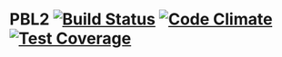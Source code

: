 PBL2
[![Build Status](https://travis-ci.org/cloudspiral-c9/PBL2.svg?branch=sample)](https://travis-ci.org/cloudspiral-c9/PBL2)
[![Code Climate](https://codeclimate.com/github/cloudspiral-c9/PBL2/badges/gpa.svg)](https://codeclimate.com/github/cloudspiral-c9/PBL2)
[![Test Coverage](https://codeclimate.com/github/cloudspiral-c9/PBL2/badges/coverage.svg)](https://codeclimate.com/github/cloudspiral-c9/PBL2)
====


